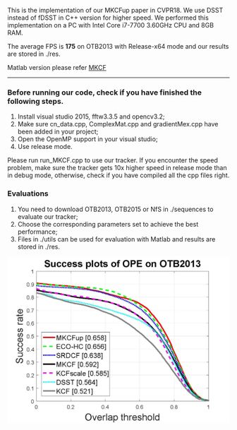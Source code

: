 This is the implementation of our MKCFup paper in CVPR18.  We use DSST instead of fDSST in C++ version for higher speed.
We performed this implementation on a PC with Intel Core i7-7700 3.60GHz CPU and 8GB RAM.

The average FPS is **175** on OTB2013 with Release-x64 mode and our results are stored in ./res.

Matlab version please refer [MKCF](https://github.com/tominute/MKCF)

---
### Before running our code, check if you have finished the following steps.

1. Install visual studio 2015, fftw3.3.5 and opencv3.2;
2. Make sure cn_data.cpp, ComplexMat.cpp and gradientMex.cpp have been added in your project;
3. Open the OpenMP support in your visual studio;
4. Use release mode.

Please run run_MKCF.cpp to use our tracker. If you encounter the speed problem, make sure the tracker gets 10x higher speed in release mode than in debug mode, otherwise, check if you have compiled all the cpp files right.

### Evaluations

1. You need to download OTB2013, OTB2015 or NfS in ./sequences to evaluate our tracker;
2. Choose the corresponding parameters set to achieve the best performance;
3. Files in ./utils can be used for evaluation with Matlab and results are stored in ./res.

![](4AUC_trackers_OTB2013.jpg)

